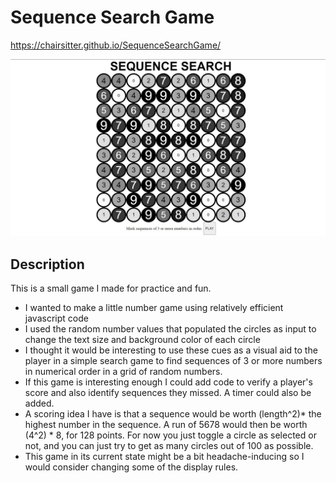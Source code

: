 # Sequence Search Game

https://chairsitter.github.io/SequenceSearchGame/

![Screenshot of sequence search game](./images/screenshotSequenceGame.jpg)

## Description

This is a small game I made for practice and fun.

- I wanted to make a little number game using relatively efficient javascript code
- I used the random number values that populated the circles as input to change the text size and background color of each circle
- I thought it would be interesting to use these cues as a visual aid to the player in a simple search game to find sequences of 3 or more numbers in numerical order in a grid of random numbers.
- If this game is interesting enough I could add code to verify a player's score and also identify sequences they missed. A timer could also be added. 
- A scoring idea I have is that a sequence would be worth (length^2)* the highest number in the sequence. A run of 5678 would then be worth (4^2) * 8, for 128 points. For now you just toggle a circle as selected or not, and you can just try to get as many circles out of 100 as possible. 
- This game in its current state might be a bit headache-inducing so I would consider changing some of the display rules.

